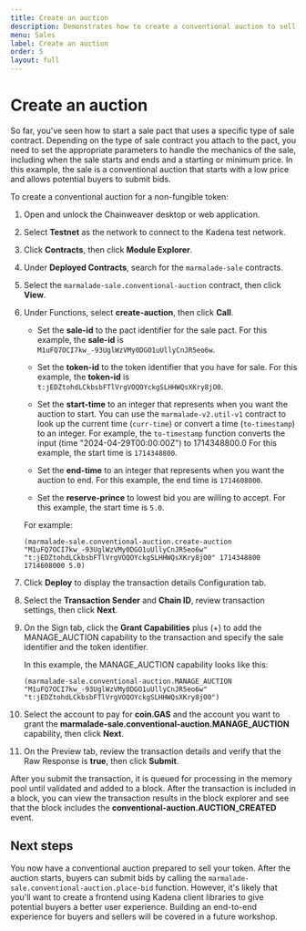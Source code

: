 ```yaml
---
title: Create an auction
description: Demonstrates how to create a conventional auction to sell a token.
menu: Sales
label: Create an auction 
order: 5
layout: full
---
```


# Create an auction

So far, you've seen how to start a sale pact that uses a specific type of sale contract.
Depending on the type of sale contract you attach to the pact, you need to set the appropriate parameters to handle the mechanics of the sale, including when the sale starts and ends and a starting or minimum price.
In this example, the sale is a conventional auction that starts with a low price and allows potential buyers to submit bids.

To create a conventional auction for a non-fungible token:

1. Open and unlock the Chainweaver desktop or web application.
2. Select **Testnet** as the network to connect to the Kadena test network.
3. Click **Contracts**, then click **Module Explorer**.
4. Under **Deployed Contracts**, search for the `marmalade-sale` contracts.
5. Select the `marmalade-sale.conventional-auction` contract, then click **View**.
6. Under Functions, select **create-auction**, then click **Call**.
      
   - Set the **sale-id** to the pact identifier for the sale pact.
     For this example, the **sale-id** is `M1uFQ7OCI7kw_-93UglWzVMy0DGO1uUllyCnJR5eo6w`.

   - Set the **token-id** to the token identifier that you have for sale.
     For this example, the **token-id** is `t:jEDZtohdLCkbsbFTlVrgVOQOYckgSLHHWQsXKry8jO0`.

   - Set the **start-time** to an integer that represents when you want the auction to start.
     You can use the `marmalade-v2.util-v1` contract to look up the current time (`curr-time`) or convert a time (`to-timestamp`) to an integer. 
     For example, the `to-timestamp` function converts the input (time "2024-04-29T00:00:00Z") to 1714348800.0
     For this example, the start time is `1714348800`.

   - Set the **end-time** to an integer that represents when you want the auction to end. 
     For this example, the end time is `1714608000`.

   - Set the **reserve-prince** to lowest bid you are willing to accept.
     For this example, the start time is `5.0`.

   For example:

   ```text
   (marmalade-sale.conventional-auction.create-auction "M1uFQ7OCI7kw_-93UglWzVMy0DGO1uUllyCnJR5eo6w" "t:jEDZtohdLCkbsbFTlVrgVOQOYckgSLHHWQsXKry8jO0" 1714348800 1714608000 5.0)
   ```  

7. Click **Deploy** to display the transaction details Configuration tab.

8. Select the **Transaction Sender** and **Chain ID**, review transaction settings, then click **Next**.

9. On the Sign tab, click the **Grant Capabilities** plus (+) to add the MANAGE_AUCTION capability to the transaction and specify the sale identifier and the token identifier.
   
   In this example, the MANAGE_AUCTION capability looks like this:
   
   ```text
   (marmalade-sale.conventional-auction.MANAGE_AUCTION "M1uFQ7OCI7kw_-93UglWzVMy0DGO1uUllyCnJR5eo6w" "t:jEDZtohdLCkbsbFTlVrgVOQOYckgSLHHWQsXKry8jO0")
   ```

10. Select the account to pay for **coin.GAS** and the account you want to grant the **marmalade-sale.conventional-auction.MANAGE_AUCTION** capability, then click **Next**.
11. On the Preview tab, review the transaction details and verify that the Raw Response is **true**, then click **Submit**.

   After you submit the transaction, it is queued for processing in the memory pool until validated and added to a block.
   After the transaction is included in a block, you can view the transaction results in the block explorer and see that the block includes the **conventional-auction.AUCTION_CREATED** event.

## Next steps

You now have a conventional auction prepared to sell your token.
After the auction starts, buyers can submit bids by calling the `marmalade-sale.conventional-auction.place-bid` function.
However, it's likely that you'll want to create a frontend using Kadena client libraries to give potential buyers a better user experience.
Building an end-to-end experience for buyers and sellers will be covered in a future workshop.